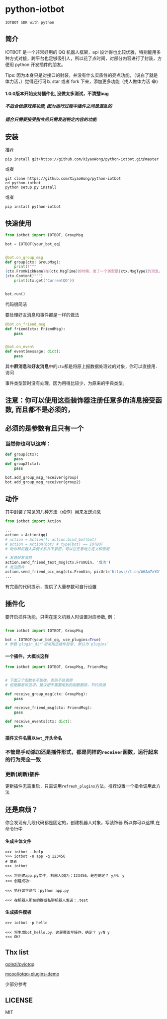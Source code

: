 # python-iotbot

```
IOTBOT SDK with python
```

## 简介

IOTBOT 是一个非常好用的 QQ 机器人框架，api 设计得也比较优雅，特别能用多种方式对接，跨平台也足够吸引人，所以花了点时间，对部分内容进行了封装，方便用 python 开发插件的朋友。

Tips: 因为本身只是对接口的封装，并没有什么实质性的亮点功能，（说白了就是体力活，）觉得还行可以 star 或者 fork 下来，添加更多功能（找人做体力活 😂)


#### 1.0.0版本开始支持插件化, 没做太多测试，不清楚bug

##### 不适合做游戏类功能, 因为运行过程中插件之间是混乱的
##### 适合只需要接受指令后只需发送特定内容的功能

## 安装

推荐

```shell
pip install git+https://github.com/XiyaoWong/python-iotbot.git@master
```

或者

```shell
git clone https://github.com/XiyaoWong/python-iotbot
cd python-iotbot
python setup.py install
```

或者

```shell
pip install python-iotbot
```

## 快速使用

```python
from iotbot import IOTBOT, GroupMsg

bot = IOTBOT(your_bot_qq)


@bot.on_group_msg
def group(ctx: GroupMsg):
    print(f"""
{ctx.FromNickName}在{ctx.MsgTime}的时候，发了一个类型是{ctx.MsgType}的消息，内容为：
{ctx.Content}""")
    print(ctx.get('CurrentQQ'))


bot.run()
```

代码很简洁

要处理好友消息和事件都是一样的做法

```python
@bot.on_friend_msg
def friend(ctx: FriendMsg):
    pass


@bot.on_event
def event(message: dict):
    pass
```

其中**群消息**和**好友消息**中的`ctx`都是将原上报数据处理过的对象，你可以直接用`.`访问

事件类型暂时没有处理，因为用得比较少，为原来的字典类型。

## 注意：你可以使用这些装饰器注册任意多的消息接受函数, 而且都不是必须的，
## 必须的是参数有且只有一个

### 当然你也可以这样：

```python
def group(ctx):
    pass
def group2(ctx):
    pass

bot.add_group_msg_receiver(group)
bot.add_group_msg_receiver(group2)
```

## 动作

其中封装了常见的几种方法（动作）用来发送消息

```python
from iotbot import Action

...
action = Action(qq) 
# action = Action(); action.bind_bot(bot)
# action = Action(bot) # type(bot) == IOTBOT
# 动作和机器人实例关系并不紧密，可以在任意地方定义和使用

# 发送好友消息
action.send_friend_text_msg(ctx.FromUin, '成功')
# 发送图片
action.send_friend_pic_msg(ctx.FromUin, picUrl='https://t.cn/A6Am7xYO', flashPic=True)
...

```

有完善的代码提示，提供了大量参数可自行设置

## 插件化
要开启插件功能，只需在定义机器人时设置对应参数, 例：

```python

from iotbot import IOTBOT, GroupMsg

bot = IOTBOT(your_bot_qq, use_plugins=True)
# 参数`plugin_dir`用来指定插件目录, 默认为`plugins`

```

#### 一个插件，大概长这样

```python
from iotbot import IOTBOT, GroupMsg, FriendMsg


# 下面三个函数名不能改，否则不会调用
# 但是都是可选项，建议把不需要用到的函数删除，节约资源

def receive_group_msg(ctx: GroupMsg):
    pass

def receive_friend_msg(ctx: FriendMsg):
    pass

def receive_events(ctx: dict):
    pass

```

#### 插件文件名需以`bot_`开头命名

### 不管是手动添加还是插件形式，都是同样的`receiver`函数，运行起来的行为完全一致

### 更新(刷新)插件
更新插件无需重启，只需调用`refresh_plugins`方法。推荐设置一个指令调用此方法

## 还是麻烦？

你会发现有几段代码都是固定的，创建机器人对象，写装饰器
所以你可以这样,在命令行中

#### 生成主体文件

```shell
>>> iotbot --help
>>> iotbot -n app -q 123456
# 或者
>>> iotbot
```

```
<<< 将创建app.py文件, 机器人QQ为：123456。是否确定？ y/N: y
<<< 创建成功~

<<< 执行如下命令：python app.py

<<< 在机器人所在的群或私聊机器人发送：.test
```

#### 生成插件模板

```shell
>>> iotbot -p hello

<<< 将生成bot_hello.py，这是覆盖写操作，确定？ y/N y
<<< OK!
```

## Thx list

[golezi/pyiotqq](https://github.com/golezi/pyiotqq)

[mcoo/iotqq-plugins-demo](https://github.com/mcoo/iotqq-plugins-demo)

少部分参考

## LICENSE

MIT
